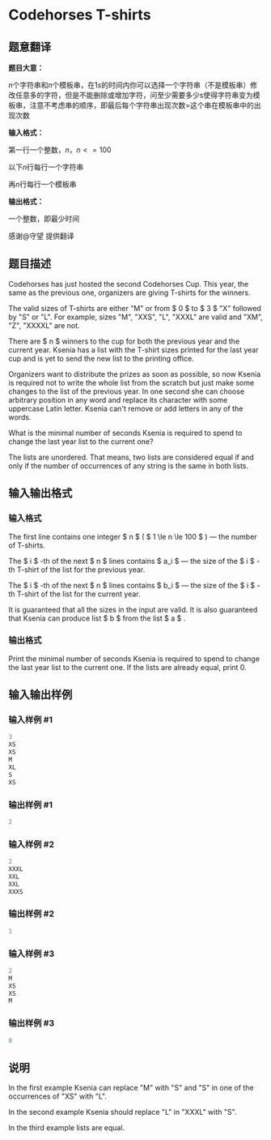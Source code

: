 # Codehorses T-shirts

## 题意翻译

**题目大意：**

$n$个字符串和$n$个模板串，在$1s$的时间内你可以选择一个字符串（不是模板串）修改任意多的字符，但是不能删除或增加字符，问至少需要多少s使得字符串变为模板串，注意不考虑串的顺序，即最后每个字符串出现次数=这个串在模板串中的出现次数

**输入格式：**

第一行一个整数，$n$，$n<=100$

以下$n$行每行一个字符串

再$n$行每行一个模板串

**输出格式：**

一个整数，即最少时间

感谢@守望 提供翻译

## 题目描述

Codehorses has just hosted the second Codehorses Cup. This year, the same as the previous one, organizers are giving T-shirts for the winners.

The valid sizes of T-shirts are either "M" or from $ 0 $ to $ 3 $ "X" followed by "S" or "L". For example, sizes "M", "XXS", "L", "XXXL" are valid and "XM", "Z", "XXXXL" are not.

There are $ n $ winners to the cup for both the previous year and the current year. Ksenia has a list with the T-shirt sizes printed for the last year cup and is yet to send the new list to the printing office.

Organizers want to distribute the prizes as soon as possible, so now Ksenia is required not to write the whole list from the scratch but just make some changes to the list of the previous year. In one second she can choose arbitrary position in any word and replace its character with some uppercase Latin letter. Ksenia can't remove or add letters in any of the words.

What is the minimal number of seconds Ksenia is required to spend to change the last year list to the current one?

The lists are unordered. That means, two lists are considered equal if and only if the number of occurrences of any string is the same in both lists.

## 输入输出格式

### 输入格式

The first line contains one integer $ n $ ( $ 1 \le n \le 100 $ ) — the number of T-shirts.

The $ i $ -th of the next $ n $ lines contains $ a_i $ — the size of the $ i $ -th T-shirt of the list for the previous year.

The $ i $ -th of the next $ n $ lines contains $ b_i $ — the size of the $ i $ -th T-shirt of the list for the current year.

It is guaranteed that all the sizes in the input are valid. It is also guaranteed that Ksenia can produce list $ b $ from the list $ a $ .

### 输出格式

Print the minimal number of seconds Ksenia is required to spend to change the last year list to the current one. If the lists are already equal, print 0.

## 输入输出样例

### 输入样例 #1

```cpp
3
XS
XS
M
XL
S
XS

```
### 输出样例 #1

```cpp
2

```
### 输入样例 #2

```cpp
2
XXXL
XXL
XXL
XXXS

```
### 输出样例 #2

```cpp
1

```
### 输入样例 #3

```cpp
2
M
XS
XS
M

```
### 输出样例 #3

```cpp
0

```
## 说明

In the first example Ksenia can replace "M" with "S" and "S" in one of the occurrences of "XS" with "L".

In the second example Ksenia should replace "L" in "XXXL" with "S".

In the third example lists are equal.

